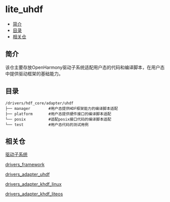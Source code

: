 # lite\_uhdf<a name="ZH-CN_TOPIC_0000001078170046"></a>

-   [简介](#section11660541593)
-   [目录](#section161941989596)
-   [相关仓](#section1371113476307)

## 简介<a name="section11660541593"></a>

该仓主要存放OpenHarmony驱动子系统适配用户态的代码和编译脚本，在用户态中提供驱动框架的基础能力。

## 目录<a name="section161941989596"></a>

```
/drivers/hdf_core/adapter/uhdf
├── manager        #用户态提供HDF框架能力的编译脚本适配
├── platform       #用户态提供硬件接口的编译脚本适配
└── posix          #适配posix接口代码的编译脚本适配
└── test           #用户态代码的测试用例
```

## 相关仓<a name="section1371113476307"></a>

[驱动子系统](https://gitee.com/openharmony/docs/blob/master/zh-cn/readme/%E9%A9%B1%E5%8A%A8%E5%AD%90%E7%B3%BB%E7%BB%9F.md)

[drivers\_framework](https://gitee.com/openharmony/drivers_framework/blob/master/README_zh.md)

[drivers\_adapter\_uhdf](https://gitee.com/openharmony/drivers_adapter/blob/master/uhdf/README_zh.md)

[drivers\_adapter\_khdf\_linux](https://gitee.com/openharmony/drivers_adapter_khdf_linux/blob/master/README_zh.md)

[drivers\_adapter\_khdf\_liteos](https://gitee.com/openharmony/drivers_adapter/blob/master/khdf/liteos/README_zh.md)

